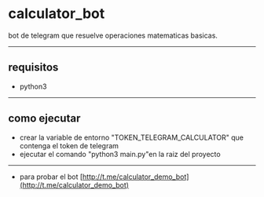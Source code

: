 # calculator_bot

bot de telegram que resuelve operaciones matematicas basicas.

---

## requisitos

- python3

---

## como ejecutar

- crear la variable de entorno "TOKEN_TELEGRAM_CALCULATOR" que contenga el token de telegram
- ejecutar el comando "python3 main.py"en la raiz del proyecto

---

- para probar el bot [http://t.me/calculator_demo_bot](http://t.me/calculator_demo_bot)
